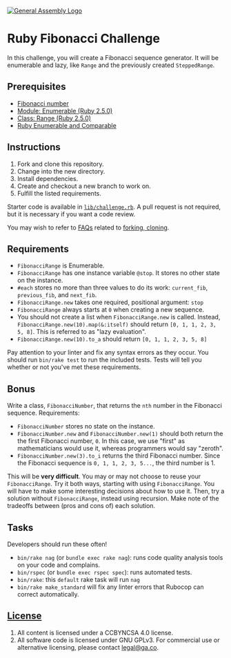 [![General Assembly Logo](https://camo.githubusercontent.com/1a91b05b8f4d44b5bbfb83abac2b0996d8e26c92/687474703a2f2f692e696d6775722e636f6d2f6b6538555354712e706e67)](https://generalassemb.ly/education/web-development-immersive)

# Ruby Fibonacci Challenge

In this challenge, you will create a Fibonacci sequence generator. It will be
enumerable and lazy, like `Range` and the previously created `SteppedRange`.

## Prerequisites

- [Fibonacci number](https://en.wikipedia.org/wiki/Fibonacci_number)
- [Module: Enumerable (Ruby 2.5.0)](http://ruby-doc.org/core-2.5.0/Enumerable.html)
- [Class: Range (Ruby 2.5.0)](http://ruby-doc.org/core-2.5.0/Range.html)
- [Ruby Enumerable and Comparable](https://git.generalassemb.ly/ga-wdi-boston/ruby-enumerable-comparable)

## Instructions

1. Fork and clone this repository.
1. Change into the new directory.
1. Install dependencies.
1. Create and checkout a new branch to work on.
1. Fulfill the listed requirements.

Starter code is available in [`lib/challenge.rb`](lib/challenge.rb). A pull
request is not required, but it is necessary if you want a code review.

You may wish to refer to [FAQs](https://git.generalassemb.ly/ga-wdi-boston/meta/wiki/)
related to [forking,
cloning](https://git.generalassemb.ly/ga-wdi-boston/meta/wiki/ForkAndClone).

## Requirements

- `FibonacciRange` is Enumerable.
- `FibonacciRange` has one instance variable `@stop`. It stores no other
    state on the instance.
- `#each` stores no more than three values to do its work: `current_fib`,
    `previous_fib`, and `next_fib`.
- `FibonacciRange.new` takes one required, positional argument: `stop`
- `FibonacciRange` always starts at `0` when creating a new sequence.
- You should not create a list when `FibonacciRange.new` is called. Instead,
    `FibonacciRange.new(10).map(&:itself)` should return `[0, 1, 1, 2, 3, 5,
    8]`. This is referred to as "lazy evaluation".
- `FibonacciRange.new(10).to_a` should return `[0, 1, 1, 2, 3, 5, 8]`

Pay attention to your linter and fix any syntax errors as they occur. You should
run `bin/rake test` to run the included tests. Tests will tell you whether or
not you've met these requirements.

## Bonus

Write a class, `FibonacciNumber`, that returns the `nth` number in the Fibonacci
sequence. Requirements:

- `FibonacciNumber` stores no state on the instance.
- `FibonacciNumber.new` and `FibonacciNumber.new(1)` should both
    return the the first Fibonacci number, `0`. In this case, we use "first" as
    mathematicians would use it, whereas programmers would say "zeroth".
- `FibonacciNumber.new(3).to_i` returns the third Fibonacci number. Since the
     Fibonacci sequence is `0, 1, 1, 2, 3, 5...`, the third number is 1.

This will be **very difficult**. You may or may not choose to reuse your
`FibonacciRange`. Try it both ways, starting with using `FibonacciRange`. You
will have to make some interesting decisions about how to use it. Then, try a
solution without `FibonacciRange`, instead using recursion. Make note of the
tradeoffs between (pros and cons of) each solution.

## Tasks

Developers should run these often!

-   `bin/rake nag` (or `bundle exec rake nag`):
    runs code quality analysis tools on your code and complains.
-   `bin/rspec` (or `bundle exec rspec spec`): runs automated tests.
-   `bin/rake`: this `default` rake task will run `nag`
-   `bin/rake make_standard` will fix any linter errors that Rubocop can
    correct automatically.

## [License](LICENSE)

1.  All content is licensed under a CC­BY­NC­SA 4.0 license.
1.  All software code is licensed under GNU GPLv3. For commercial use or
    alternative licensing, please contact legal@ga.co.
